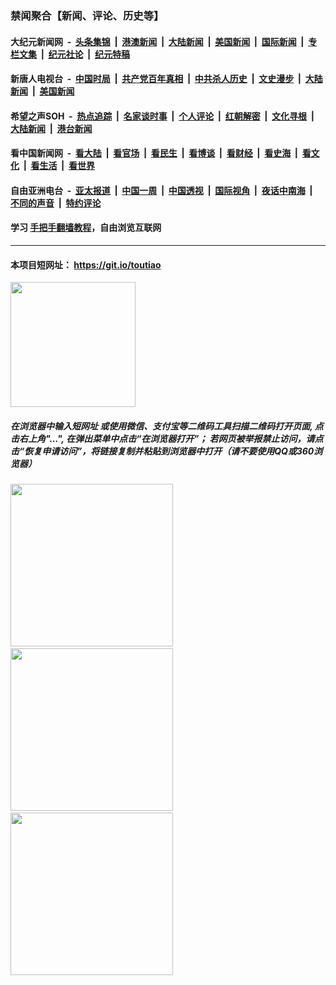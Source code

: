 ### 禁闻聚合【新闻、评论、历史等】

#### 大纪元新闻网 &nbsp;-&nbsp; [头条集锦](indexes/E头条集锦.md?t=02151955) &nbsp;|&nbsp; [港澳新闻](indexes/E港澳新闻.md?t=02151955)  &nbsp;|&nbsp; [大陆新闻](indexes/E大陆新闻.md?t=02151955) &nbsp;|&nbsp; [美国新闻](indexes/E美国新闻.md?t=02151955) &nbsp;|&nbsp; [国际新闻](indexes/E国际新闻.md?t=02151955) &nbsp;|&nbsp; [专栏文集](indexes/E专栏文集.md?t=02151955) &nbsp;|&nbsp; [纪元社论](indexes/E纪元社论.md?t=02151955) &nbsp;|&nbsp; [纪元特稿](indexes/E纪元特稿.md?t=02151955) 

#### 新唐人电视台 &nbsp;-&nbsp; [中国时局](indexes/N中国时局.md?t=02151955) &nbsp;|&nbsp; [共产党百年真相](indexes/N共产党百年真相.md?t=02151955) &nbsp;|&nbsp; [中共杀人历史](indexes/N中共杀人历史.md?t=02151955) &nbsp;|&nbsp; [文史漫步](indexes/N文史漫步.md?t=02151955) &nbsp;|&nbsp; [大陆新闻](indexes/N大陆新闻.md?t=02151955) &nbsp;|&nbsp; [美国新闻](indexes/N美国新闻.md?t=02151955)

#### 希望之声SOH &nbsp;-&nbsp; [热点追踪](indexes/H热点追踪.md?t=02151955) &nbsp;|&nbsp; [名家谈时事](indexes/H名家谈时事.md?t=02151955) &nbsp;|&nbsp; [个人评论](indexes/H个人评论.md?t=02151955)  &nbsp;|&nbsp; [红朝解密](indexes/H红朝解密.md?t=02151955) &nbsp;|&nbsp; [文化寻根](indexes/H文化寻根.md?t=02151955) &nbsp;|&nbsp; [大陆新闻](indexes/H大陆新闻.md?t=02151955) &nbsp;|&nbsp; [港台新闻](indexes/H港台新闻.md?t=02151955)

#### 看中国新闻网 &nbsp;-&nbsp; [看大陆](indexes/S看大陆.md?t=02151955) &nbsp;|&nbsp; [看官场](indexes/S看官场.md?t=02151955) &nbsp;|&nbsp; [看民生](indexes/S看民生.md?t=02151955)  &nbsp;|&nbsp; [看博谈](indexes/S看博谈.md?t=02151955) &nbsp;|&nbsp; [看财经](indexes/S看财经.md?t=02151955) &nbsp;|&nbsp; [看史海](indexes/S看史海.md?t=02151955) &nbsp;|&nbsp; [看文化](indexes/S看文化.md?t=02151955) &nbsp;|&nbsp; [看生活](indexes/S看生活.md?t=02151955) &nbsp;|&nbsp; [看世界](indexes/S看世界.md?t=02151955)

#### 自由亚洲电台 &nbsp;-&nbsp; [亚太报道](indexes/R亚太报道.md?t=02151955) &nbsp;|&nbsp; [中国一周](indexes/R中国一周.md?t=02151955) &nbsp;|&nbsp; [中国透视](indexes/R中国透视.md?t=02151955)  &nbsp;|&nbsp; [国际视角](indexes/R国际视角.md?t=02151955) &nbsp;|&nbsp; [夜话中南海](indexes/R夜话中南海.md?t=02151955) &nbsp;|&nbsp; [不同的声音](indexes/R不同的声音.md?t=02151955) &nbsp;|&nbsp; [特约评论](indexes/R特约评论.md?t=02151955)

#### 学习 [手把手翻墙教程](https://github.com/gfw-breaker/guides/wiki)，自由浏览互联网

----

#### 本项目短网址： https://git.io/toutiao
<img src="https://raw.githubusercontent.com/gfw-breaker/banned-news/master/scripts/img/qr.png" width="200px"/>  

##### 在浏览器中输入短网址 或使用微信、支付宝等二维码工具扫描二维码打开页面, 点击右上角"...", 在弹出菜单中点击“在浏览器打开”； 若网页被举报禁止访问，请点击“恢复申请访问”，将链接复制并粘贴到浏览器中打开（请不要使用QQ或360浏览器）

<img src="https://raw.githubusercontent.com/gfw-breaker/banned-news/master/scripts/img/1.png" width="260px"/> &nbsp; <img src="https://raw.githubusercontent.com/gfw-breaker/banned-news/master/scripts/img/2.png" width="260px"/> &nbsp; <img src="https://raw.githubusercontent.com/gfw-breaker/banned-news/master/scripts/img/3.png" width="260px"/>

